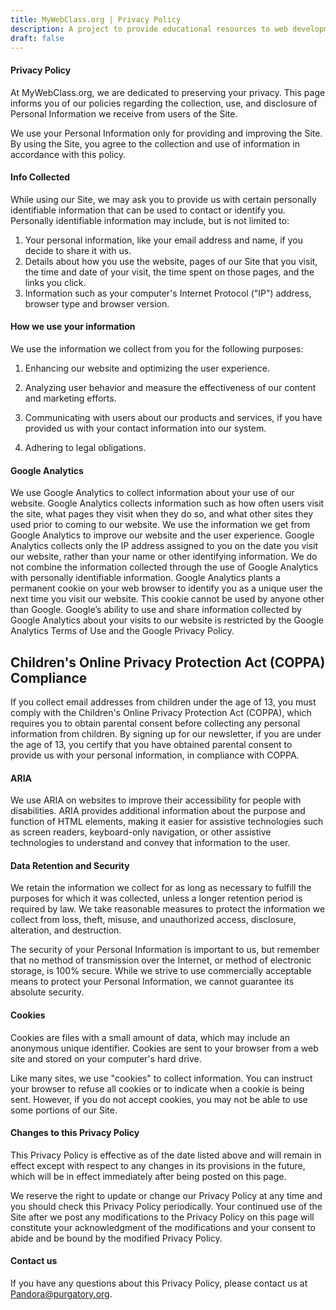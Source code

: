 ```yaml
---
title: MyWebClass.org | Privacy Policy
description: A project to provide educational resources to web development teachers
draft: false
---
```

#### Privacy Policy

At MyWebClass.org, we are dedicated to preserving your privacy. This page informs you of our policies regarding the collection, use, and disclosure of Personal Information we receive from users of the Site.

We use your Personal Information only for providing and improving the Site. By using the Site, you agree to the collection and use of information in accordance with this policy.

#### Info Collected

While using our Site, we may ask you to provide us with certain personally identifiable information that can be used to contact or identify you. Personally identifiable information may include, but is not limited to:
1. Your personal information, like your email address and name, if you decide to
                            share it with us.
2. Details about how you use the website, pages of our Site that you visit, the
                            time and date of your visit, the time spent on those pages, and the links you click.
3. Information such as your computer's Internet Protocol ("IP") address, browser
                            type and browser version.


#### How we use your information

We use the information we collect from you for the following purposes:

1. Enhancing our website and optimizing the user experience.

2. Analyzing user behavior and measure the effectiveness of our content and marketing efforts.

3. Communicating with users about our products and services, if you have provided us with your contact information into our system.

4. Adhering to legal obligations.

#### Google Analytics

We use Google Analytics to collect information about your use of our website. Google Analytics 
                        collects information such as how often users visit the site, what pages they visit when they do
                        so, and what other sites they used prior to coming to our website. We use the information we get
                        from Google Analytics to improve our website and the user experience. Google Analytics collects
                        only the IP address assigned to you on the date you visit our website, rather than your name or
                        other identifying information. We do not combine the information collected through the use of
                        Google Analytics with personally identifiable information. Google Analytics plants a permanent
                        cookie on your web browser to identify you as a unique user the next time you visit our website.
                        This cookie cannot be used by anyone other than Google. Google’s ability to use and share
                        information collected by Google Analytics about your visits to our website is restricted by the
                        Google Analytics Terms of Use and the Google Privacy Policy.

## Children's Online Privacy Protection Act (COPPA) Compliance

If you collect email addresses from children under the age of 13, you must comply with the Children's Online Privacy Protection Act (COPPA), which requires you to obtain parental consent before collecting any personal information from children. By signing up for our newsletter, if you are under the age of 13, you certify that you have obtained parental consent to provide us with your personal information, in compliance with COPPA.

#### ARIA

We use ARIA on websites to improve their accessibility for people with disabilities. ARIA provides additional information 
about the purpose and function of HTML elements, making it easier for assistive technologies such as screen readers, 
keyboard-only navigation, or other assistive technologies to understand and convey that information to the user.

#### Data Retention and Security

We retain the information we collect for as long as necessary to fulfill the purposes for which
                        it was collected, unless a longer retention period is required by law. We take reasonable
                        measures to protect the information we collect from loss, theft, misuse, and unauthorized
                        access, disclosure, alteration, and destruction.

The security of your Personal Information is important to us, but remember that no method of
                    transmission over the Internet, or method of electronic storage, is 100% secure. While we strive to
                    use commercially acceptable means to protect your Personal Information, we cannot guarantee its
                    absolute security.

#### Cookies
Cookies are files with a small amount of data, which may include an anonymous unique identifier.
                        Cookies are sent to your browser from a web site and stored on your computer's hard drive.

Like many sites, we use "cookies" to collect information. You can instruct your browser to refuse
                        all cookies or to indicate when a cookie is being sent. However, if you do not accept cookies,
                        you may not be able to use some portions of our Site.

#### Changes to this Privacy Policy

This Privacy Policy is effective as of the date listed above and will remain in effect except with respect to any changes in its provisions in the future, which will be in effect immediately after being posted on this page.

We reserve the right to update or change our Privacy Policy at any time and you should check this
                        Privacy Policy periodically. Your continued use of the Site after we post any modifications to
                        the Privacy Policy on this page will constitute your acknowledgment of the modifications and your
                        consent to abide and be bound by the modified Privacy Policy.

#### Contact us
               
If you have any questions about this Privacy Policy, please contact us at Pandora@purgatory.org.

